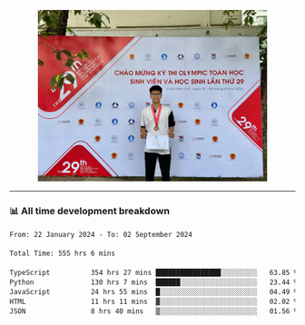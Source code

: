 <p align="center"><img src="asset/header.jpg" width="80%"/></p>

---
<!-- 
<details>
  <summary>📃 My Resume</summary>

### Education

- 📖 **Information Technology**\
📆 10/2021 - present\
📍 **Thang Long University** - Hoang Mai, Hanoi, Vietnam -->

<!-- ### Experience
- 👨‍💻 **Full Stack Web Intern**\
📆 09/2022 - 12/2023\
📍 **TECH 5S** -  Luu Huu Phuong, Phuong My Dinh I, Nam Tu Liem, Hanoi.


- 👨‍💻 **Full Stack Web Fresher**\
📆 1/2022 - 05/2023\
📍 **TECH 5S** -  Luu Huu Phuong, Phuong My Dinh I, Nam Tu Liem, Hanoi.

- 👨‍💻 **Frontend Web Fresher**\
📆 11/2023 - present\
📍 **White Neuron** -  Mau Luong, Ha Dong, Hanoi, Vietnam
</details> -->

### 📊 All time development breakdown

<!--START_SECTION:waka-->

```txt
From: 22 January 2024 - To: 02 September 2024

Total Time: 555 hrs 6 mins

TypeScript          354 hrs 27 mins ████████████████░░░░░░░░░   63.85 %
Python              130 hrs 7 mins  ██████░░░░░░░░░░░░░░░░░░░   23.44 %
JavaScript          24 hrs 55 mins  █░░░░░░░░░░░░░░░░░░░░░░░░   04.49 %
HTML                11 hrs 11 mins  ▓░░░░░░░░░░░░░░░░░░░░░░░░   02.02 %
JSON                8 hrs 40 mins   ▒░░░░░░░░░░░░░░░░░░░░░░░░   01.56 %
```

<!--END_SECTION:waka-->
